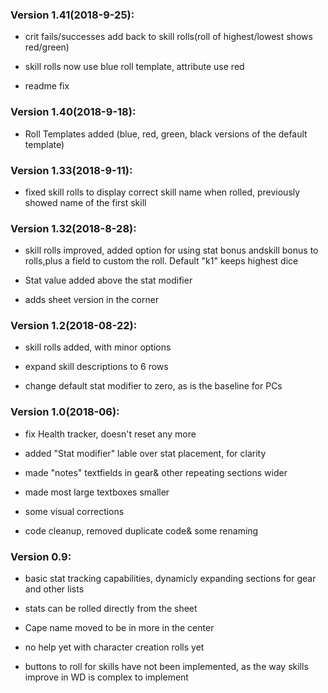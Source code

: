 ### Version 1.41(2018-9-25):

- crit fails/successes add back to skill rolls(roll of highest/lowest shows red/green)

- skill rolls now use blue roll template, attribute use red

- readme fix

### Version 1.40(2018-9-18):

- Roll Templates added (blue, red, green, black versions of the default template)

### Version 1.33(2018-9-11):

- fixed skill rolls to display correct skill name when rolled, previously showed name of the first skill 


### Version 1.32(2018-8-28):

- skill rolls improved, added option for using stat bonus andskill bonus to rolls,plus a field to custom the roll. Default "k1" keeps highest dice

- Stat value added above the stat modifier

- adds sheet version in the corner


### Version 1.2(2018-08-22):

- skill rolls added, with minor options

- expand skill descriptions to 6 rows

- change default stat modifier to zero, as is the baseline for PCs

### Version 1.0(2018-06):

- fix Health tracker, doesn't reset any more

- added "Stat modifier" lable over stat placement, for clarity

- made "notes" textfields in gear& other repeating sections wider

- made most large textboxes smaller

- some visual corrections

- code cleanup, removed duplicate code& some renaming

### Version 0.9:

- basic stat tracking capabilities, dynamicly expanding sections for gear and other lists

- stats can be rolled directly from the sheet

- Cape name moved to be in more in the center

- no help yet with character creation rolls yet

- buttons to roll for skills have not been implemented, as the way skills improve in WD is complex to implement